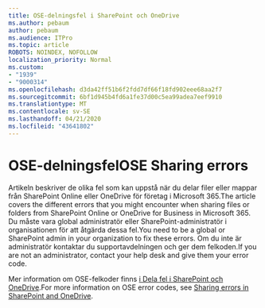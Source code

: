 ```yaml
---
title: OSE-delningsfel i SharePoint och OneDrive
ms.author: pebaum
author: pebaum
ms.audience: ITPro
ms.topic: article
ROBOTS: NOINDEX, NOFOLLOW
localization_priority: Normal
ms.custom:
- "1939"
- "9000314"
ms.openlocfilehash: d3da42ff51b6f2fdd7df66f18fd902eee68aa2f7
ms.sourcegitcommit: 6bf1d945b4fd6a1fe37d00c5ea99adea7eef9910
ms.translationtype: MT
ms.contentlocale: sv-SE
ms.lasthandoff: 04/21/2020
ms.locfileid: "43641802"
---
```

# <a name="ose-sharing-errors"></a><span data-ttu-id="8dbe5-102">OSE-delningsfel</span><span class="sxs-lookup"><span data-stu-id="8dbe5-102">OSE Sharing errors</span></span>

<span data-ttu-id="8dbe5-103">Artikeln beskriver de olika fel som kan uppstå när du delar filer eller mappar från SharePoint Online eller OneDrive för företag i Microsoft 365.</span><span class="sxs-lookup"><span data-stu-id="8dbe5-103">The article covers the different errors that you might encounter when sharing files or folders from SharePoint Online or OneDrive for Business in Microsoft 365.</span></span> <span data-ttu-id="8dbe5-104">Du måste vara global administratör eller SharePoint-administratör i organisationen för att åtgärda dessa fel.</span><span class="sxs-lookup"><span data-stu-id="8dbe5-104">You need to be a global or SharePoint admin in your organization to fix these errors.</span></span> <span data-ttu-id="8dbe5-105">Om du inte är administratör kontaktar du supportavdelningen och ger dem felkoden.</span><span class="sxs-lookup"><span data-stu-id="8dbe5-105">If you are not an administrator, contact your help desk and give them your error code.</span></span>

<span data-ttu-id="8dbe5-106">Mer information om OSE-felkoder finns [i Dela fel i SharePoint och OneDrive](https://docs.microsoft.com/sharepoint/sharepoint-onedrive-error-message).</span><span class="sxs-lookup"><span data-stu-id="8dbe5-106">For more information on OSE error codes, see [Sharing errors in SharePoint and OneDrive](https://docs.microsoft.com/sharepoint/sharepoint-onedrive-error-message).</span></span>
